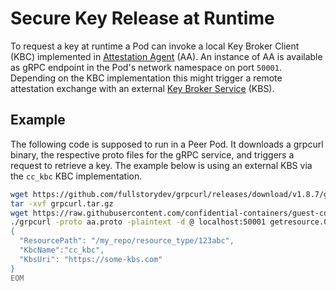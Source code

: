# Secure Key Release at Runtime

To request a key at runtime a Pod can invoke a local Key Broker Client (KBC) implemented in [Attestation Agent](https://github.com/confidential-containers/guest-components/tree/main/attestation-agent) (AA). An instance of AA is available as gRPC endpoint in the Pod's network namespace on port `50001`. Depending on the KBC implementation this might trigger a remote attestation exchange with an external [Key Broker Service](https://github.com/confidential-containers/kbs) (KBS).


## Example

The following code is supposed to run in a Peer Pod. It downloads a grpcurl binary, the respective proto files for the gRPC service, and triggers a request to retrieve a key. The example below is using an external KBS via the `cc_kbc` KBC implementation.

```bash
wget https://github.com/fullstorydev/grpcurl/releases/download/v1.8.7/grpcurl_1.8.7_linux_x86_64.tar.gz -O grpcurl.tar.gz
tar -xvf grpcurl.tar.gz
wget https://raw.githubusercontent.com/confidential-containers/guest-components/main/attestation-agent/protos/getresource.proto -O aa.proto
./grpcurl -proto aa.proto -plaintext -d @ localhost:50001 getresource.GetResourceService.GetResource <<EOM
{
  "ResourcePath": "/my_repo/resource_type/123abc",
  "KbcName":"cc_kbc",
  "KbsUri": "https://some-kbs.com"
}
EOM
```
